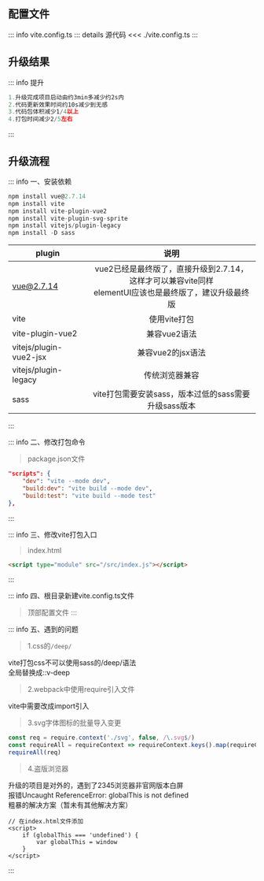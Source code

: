 <c-title title="Vue2项目打包方式webpack升级vite" />

## 配置文件

::: info vite.config.ts
::: details 源代码
<<< ./vite.config.ts
:::

## 升级结果

::: info 提升
```js
1.升级完成项目启动由约3min多减少约2s内
2.代码更新效果时间约10s减少到无感
3.代码包体积减少1/4以上
4.打包时间减少2/5左右
```
:::

## 升级流程

::: info 一、安装依赖
```js
npm install vue@2.7.14
npm install vite
npm install vite-plugin-vue2
npm install vite-plugin-svg-sprite
npm install vitejs/plugin-legacy
npm install -D sass
```

| plugin        | 说明  |
| ------------- |:-------------:|
| vue@2.7.14      | vue2已经是最终版了，直接升级到2.7.14，这样才可以兼容vite同样<br />elementUI应该也是最终版了，建议升级最终版 |
| vite     | 使用vite打包 |
| vite-plugin-vue2     | 兼容vue2语法 |
| vitejs/plugin-vue2-jsx     | 兼容vue2的jsx语法 |
| vitejs/plugin-legacy     | 传统浏览器兼容 |
| sass     | vite打包需要安装sass，版本过低的sass需要升级sass版本 |
:::

::: info 二、修改打包命令
> package.json文件
```json
"scripts": {
    "dev": "vite --mode dev",
    "build:dev": "vite build --mode dev",
    "build:test": "vite build --mode test"
},
```
:::

::: info 三、修改vite打包入口
> index.html
```html
<script type="module" src="/src/index.js"></script>
```
:::

::: info 四、根目录新建vite.config.ts文件
> 顶部配置文件
:::

::: info 五、遇到的问题
> 1.css的`/deep/`
<div>vite打包css不可以使用sass的/deep/语法</div>
<div>全局替换成<span class="cp-span">::v-deep</span></div>

> 2.webpack中使用require引入文件
<div>vite中需要改成<span class="cp-span">import</span>引入</div>

> 3.svg字体图标的批量导入变更
```js
const req = require.context('./svg', false, /\.svg$/)
const requireAll = requireContext => requireContext.keys().map(requireContext)
requireAll(req)
```

> 4.盗版浏览器
<div>升级的项目是对外的，遇到了<span class="cp-span">2345浏览器非官网版本</span>白屏</div>
<div>报错<span class="cp-span-warn">Uncaught ReferenceError: globalThis is not defined</span></div>
<div>粗暴的解决方案（暂未有其他解决方案）</div>

```js-vue
// 在index.html文件添加
<script>
    if (globalThis === 'undefined') {
        var globalThis = window
    }
</script>
```
:::